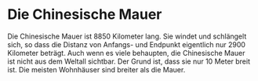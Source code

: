 # Die Chinesische Mauer

Die Chinesische Mauer ist 8850 Kilometer lang. Sie windet und schlängelt sich,
so dass die Distanz von Anfangs- und Endpunkt eigentlich nur 2900 Kilometer
beträgt. Auch wenn es viele behaupten, die Chinesische Mauer ist nicht aus dem
Weltall sichtbar. Der Grund ist, dass sie nur 10 Meter breit ist. Die meisten
Wohnhäuser sind breiter als die Mauer.
